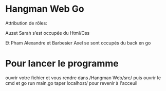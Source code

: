 # Hangman Web Go


Attribution de rôles:

Auzet Sarah s’est occupée du Html/Css

Et Pham Alexandre et Barbesier Axel se sont occupés du back en go

# Pour lancer le programme 

ouvrir votre fichier et vous rendre dans /Hangman Web/src/ puis ouvrir le cmd et go run main.go
taper localhost/ pour revenir à l'acceuil
